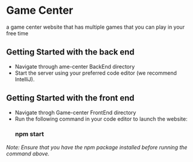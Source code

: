 # Game Center
a game center website that has multiple games that you can play in your free time

## Getting Started with the back end
- Navigate through ame-center BackEnd directory
- Start the server using your preferred code editor (we recommend IntelliJ).

## Getting Started with the front end
- Navigate throgh Game-center FrontEnd directory
- Run the following command in your code editor to launch the website:
    ### npm start

*Note: Ensure that you have the npm package installed before running the command above.*
